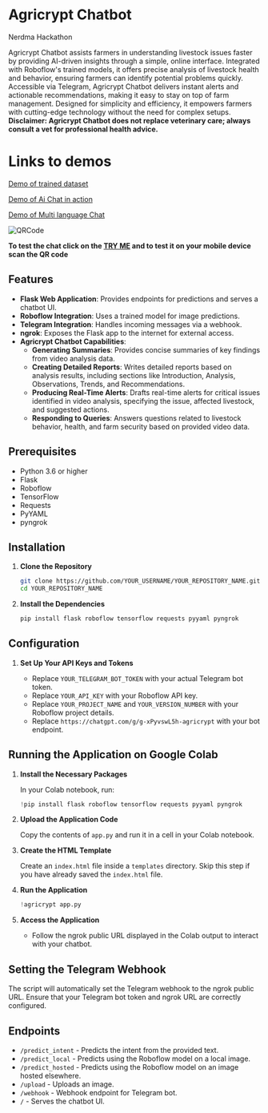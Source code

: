 
# Agricrypt Chatbot
Nerdma Hackathon 

Agricrypt Chatbot assists farmers in understanding livestock issues faster by providing AI-driven insights through a simple, online interface. Integrated with Roboflow's trained models, it offers precise analysis of livestock health and behavior, ensuring farmers can identify potential problems quickly. Accessible via Telegram, Agricrypt Chatbot delivers instant alerts and actionable recommendations, making it easy to stay on top of farm management. Designed for simplicity and efficiency, it empowers farmers with cutting-edge technology without the need for complex setups.
**Disclaimer: Agricrypt Chatbot does not replace veterinary care; always consult a vet for professional health advice.**

# Links to demos 
[Demo of trained dataset](https://drive.google.com/file/d/1RPXrhBWUlfLmpZlhXYaB4ZVHMyudQ7Z2/view?usp=sharing)

[Demo of Ai Chat in action](https://drive.google.com/file/d/1NFIEPhK8vmRtLdhW1DvNEW5OXX7bOXSx/view?usp=sharing)

[ Demo of Multi language Chat](https://drive.google.com/file/d/1rQa9OQEfUvS9IOZyzXkdjMn6-qPpEb3r/view?usp=sharing)



![QRCode](https://github.com/user-attachments/assets/bacff3ea-de7f-46b6-b82a-77d10c802977)

**To test the chat click on the [TRY ME](https://www.agenthost.ai/chat/agricrypt)  and to test it on your mobile device scan the QR code**


## Features

- **Flask Web Application**: Provides endpoints for predictions and serves a chatbot UI.
- **Roboflow Integration**: Uses a trained model for image predictions.
- **Telegram Integration**: Handles incoming messages via a webhook.
- **ngrok**: Exposes the Flask app to the internet for external access.
- **Agricrypt Chatbot Capabilities**:
  - **Generating Summaries**: Provides concise summaries of key findings from video analysis data.
  - **Creating Detailed Reports**: Writes detailed reports based on analysis results, including sections like Introduction, Analysis, Observations, Trends, and Recommendations.
  - **Producing Real-Time Alerts**: Drafts real-time alerts for critical issues identified in video analysis, specifying the issue, affected livestock, and suggested actions.
  - **Responding to Queries**: Answers questions related to livestock behavior, health, and farm security based on provided video data.

## Prerequisites

- Python 3.6 or higher
- Flask
- Roboflow
- TensorFlow
- Requests
- PyYAML
- pyngrok

## Installation

1. **Clone the Repository**

    ```bash
    git clone https://github.com/YOUR_USERNAME/YOUR_REPOSITORY_NAME.git
    cd YOUR_REPOSITORY_NAME
    ```

2. **Install the Dependencies**

    ```bash
    pip install flask roboflow tensorflow requests pyyaml pyngrok
    ```

## Configuration

1. **Set Up Your API Keys and Tokens**

    - Replace `YOUR_TELEGRAM_BOT_TOKEN` with your actual Telegram bot token.
    - Replace `YOUR_API_KEY` with your Roboflow API key.
    - Replace `YOUR_PROJECT_NAME` and `YOUR_VERSION_NUMBER` with your Roboflow project details.
    - Replace `https://chatgpt.com/g/g-xPyvswL5h-agricrypt` with your bot endpoint.

## Running the Application on Google Colab

1. **Install the Necessary Packages**

    In your Colab notebook, run:
    ```python
    !pip install flask roboflow tensorflow requests pyyaml pyngrok
    ```

2. **Upload the Application Code**

    Copy the contents of `app.py` and run it in a cell in your Colab notebook.

3. **Create the HTML Template**

    Create an `index.html` file inside a `templates` directory. Skip this step if you have already saved the `index.html` file.

4. **Run the Application**

    ```python
    !agricrypt app.py
    ```

5. **Access the Application**

    - Follow the ngrok public URL displayed in the Colab output to interact with your chatbot.

## Setting the Telegram Webhook

The script will automatically set the Telegram webhook to the ngrok public URL. Ensure that your Telegram bot token and ngrok URL are correctly configured.

## Endpoints

- `/predict_intent` - Predicts the intent from the provided text.
- `/predict_local` - Predicts using the Roboflow model on a local image.
- `/predict_hosted` - Predicts using the Roboflow model on an image hosted elsewhere.
- `/upload` - Uploads an image.
- `/webhook` - Webhook endpoint for Telegram bot.
- `/` - Serves the chatbot UI.


